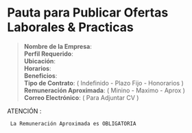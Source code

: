 # Pauta para Publicar Ofertas Laborales & Practicas                                                                                                 

> **Nombre de la Empresa**:                                                                                                      
> **Perfil Requerido**:                                                                                                          
> **Ubicación**:                                                                                                                 
> **Horarios**:                                                                                                                  
> **Beneficios**:                                                                                                                
> **Tipo de Contrato**: ( Indefinido - Plazo Fijo - Honorarios )                                                                       
> **Remuneración Aproximada**: ( Minino - Maximo - Aprox )                                                                             
> **Correo Electrónico**: ( Para Adjuntar CV )     
                                                                                                                                      
ATENCIÓN :

     La Remuneración Aproximada es OBLIGATORIA
